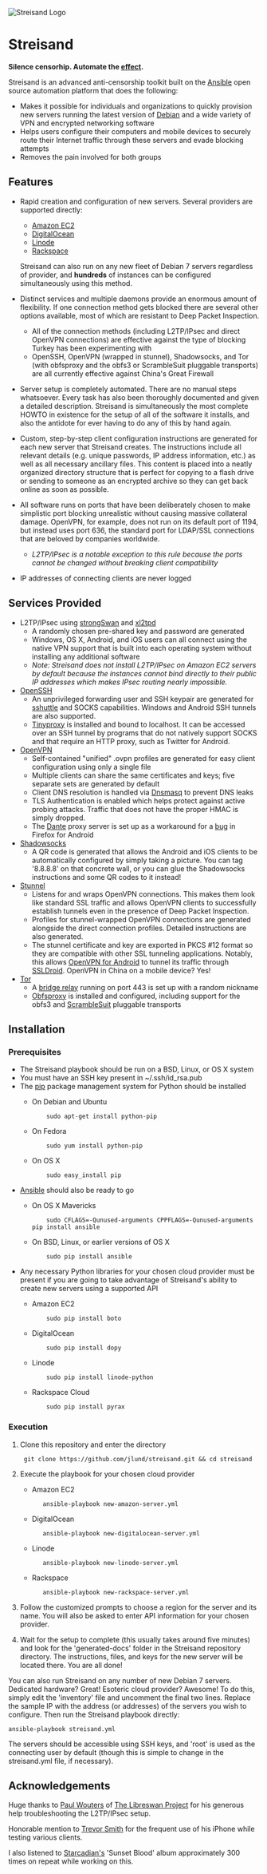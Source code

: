 ![Streisand Logo](https://missingm.co/streisand.jpg "Automate the effect")

Streisand
=========

**Silence censorhip. Automate the [effect](http://en.wikipedia.org/wiki/Streisand_effect).**

Streisand is an advanced anti-censorship toolkit built on the [Ansible](http://www.ansible.com/home) open source automation platform that does the following:

* Makes it possible for individuals and organizations to quickly provision new servers running the latest version of [Debian](https://www.debian.org/) and a wide variety of VPN and encrypted networking software
* Helps users configure their computers and mobile devices to securely route their Internet traffic through these servers and evade blocking attempts
* Removes the pain involved for both groups

Features
--------
* Rapid creation and configuration of new servers. Several providers are supported directly:
  * [Amazon EC2](http://aws.amazon.com/ec2/)
  * [DigitalOcean](https://www.digitalocean.com/)
  * [Linode](https://www.linode.com/)
  * [Rackspace](http://www.rackspace.com/)

  Streisand can also run on any new fleet of Debian 7 servers regardless of provider, and **hundreds** of instances can be configured simultaneously using this method.
* Distinct services and multiple daemons provide an enormous amount of flexibility. If one connection method gets blocked there are several other options available, most of which are resistant to Deep Packet Inspection.

  * All of the connection methods (including L2TP/IPsec and direct OpenVPN connections) are effective against the type of blocking Turkey has been experimenting with
  * OpenSSH, OpenVPN (wrapped in stunnel), Shadowsocks, and Tor (with obfsproxy and the obfs3 or ScrambleSuit pluggable transports) are all currently effective against China's Great Firewall

* Server setup is completely automated. There are no manual steps whatsoever. Every task has also been thoroughly documented and given a detailed description. Streisand is simultaneously the most complete HOWTO in existence for the setup of all of the software it installs, and also the antidote for ever having to do any of this by hand again.
* Custom, step-by-step client configuration instructions are generated for each new server that Streisand creates. The instructions include all relevant details (e.g. unique passwords, IP address information, etc.) as well as all necessary ancillary files. This content is placed into a neatly organized directory structure that is perfect for copying to a flash drive or sending to someone as an encrypted archive so they can get back online as soon as possible.
* All software runs on ports that have been deliberately chosen to make simplistic port blocking unrealistic without causing massive collateral damage. OpenVPN, for example, does not run on its default port of 1194, but instead uses port 636, the standard port for LDAP/SSL connections that are beloved by companies worldwide.
  * *L2TP/IPsec is a notable exception to this rule because the ports cannot be changed without breaking client compatibility*
* IP addresses of connecting clients are never logged

Services Provided
-----------------
* L2TP/IPsec using [strongSwan](http://strongswan.org/) and [xl2tpd](http://www.xelerance.com/software/xl2tpd/)
  * A randomly chosen pre-shared key and password are generated
  * Windows, OS X, Android, and iOS users can all connect using the native VPN support that is built into each operating system without installing any additional software  
  * *Note: Streisand does not install L2TP/IPsec on Amazon EC2 servers by default because the instances cannot bind directly to their public IP addresses which makes IPsec routing nearly impossible.*
* [OpenSSH](http://www.openssh.com/)
  * An unprivileged forwarding user and SSH keypair are generated for [sshuttle](https://github.com/apenwarr/sshuttle) and SOCKS capabilities. Windows and Android SSH tunnels are also supported.
  * [Tinyproxy](https://banu.com/tinyproxy/) is installed and bound to localhost. It can be accessed over an SSH tunnel by programs that do not natively support SOCKS and that require an HTTP proxy, such as Twitter for Android.
* [OpenVPN](https://openvpn.net/index.php/open-source.html)
  * Self-contained "unified" .ovpn profiles are generated for easy client configuration using only a single file
  * Multiple clients can share the same certificates and keys; five separate sets are generated by default
  * Client DNS resolution is handled via [Dnsmasq](http://www.thekelleys.org.uk/dnsmasq/doc.html) to prevent DNS leaks
  * TLS Authentication is enabled which helps protect against active probing attacks. Traffic that does not have the proper HMAC is simply dropped.
  * The [Dante](http://www.inet.no/dante/) proxy server is set up as a workaround for a [bug](https://bugzilla.mozilla.org/show_bug.cgi?id=947801) in Firefox for Android
* [Shadowsocks](http://shadowsocks.org/en/index.html)
  * A QR code is generated that allows the Android and iOS clients to be automatically configured by simply taking a picture. You can tag '8.8.8.8' on that concrete wall, or you can glue the Shadowsocks instructions and some QR codes to it instead!
* [Stunnel](https://www.stunnel.org/index.html)
  * Listens for and wraps OpenVPN connections. This makes them look like standard SSL traffic and allows OpenVPN clients to successfully establish tunnels even in the presence of Deep Packet Inspection.
  * Profiles for stunnel-wrapped OpenVPN connections are generated alongside the direct connection profiles. Detailed instructions are also generated.
  * The stunnel certificate and key are exported in PKCS #12 format so they are compatible with other SSL tunneling applications. Notably, this allows [OpenVPN for Android](https://play.google.com/store/apps/details?id=de.blinkt.openvpn) to tunnel its traffic through [SSLDroid](https://play.google.com/store/apps/details?id=hu.blint.ssldroid). OpenVPN in China on a mobile device? Yes!
* [Tor](https://www.torproject.org/)
  * A [bridge relay](https://www.torproject.org/docs/bridges) running on port 443 is set up with a random nickname
  * [Obfsproxy](https://www.torproject.org/projects/obfsproxy.html.en) is installed and configured, including support for the obfs3 and [ScrambleSuit](http://www.cs.kau.se/philwint/scramblesuit/) pluggable transports

Installation
------------

### Prerequisites ###
* The Streisand playbook should be run on a BSD, Linux, or OS X system
* You must have an SSH key present in ~/.ssh/id_rsa.pub
* The [pip](https://pip.pypa.io/en/latest/) package management system for Python should be installed
  * On Debian and Ubuntu

            sudo apt-get install python-pip
  * On Fedora

            sudo yum install python-pip
  * On OS X

            sudo easy_install pip
* [Ansible](http://www.ansible.com/home) should also be ready to go
  * On OS X Mavericks

            sudo CFLAGS=-Qunused-arguments CPPFLAGS=-Qunused-arguments pip install ansible
  * On BSD, Linux, or earlier versions of OS X

            sudo pip install ansible
* Any necessary Python libraries for your chosen cloud provider must be present if you are going to take advantage of Streisand's ability to create new servers using a supported API
  * Amazon EC2

            sudo pip install boto
  * DigitalOcean

            sudo pip install dopy
  * Linode

            sudo pip install linode-python
  * Rackspace Cloud

            sudo pip install pyrax

### Execution ###
1. Clone this repository and enter the directory

        git clone https://github.com/jlund/streisand.git && cd streisand
2. Execute the playbook for your chosen cloud provider
   * Amazon EC2

            ansible-playbook new-amazon-server.yml
   * DigitalOcean

            ansible-playbook new-digitalocean-server.yml
   * Linode

            ansible-playbook new-linode-server.yml
   * Rackspace

            ansible-playbook new-rackspace-server.yml
3. Follow the customized prompts to choose a region for the server and its name. You will also be asked to enter API information for your chosen provider.
4. Wait for the setup to complete (this usually takes around five minutes) and look for the 'generated-docs' folder in the Streisand repository directory. The instructions, files, and keys for the new server will be located there. You are all done!

You can also run Streisand on any number of new Debian 7 servers. Dedicated hardware? Great! Esoteric cloud provider? Awesome! To do this, simply edit the 'inventory' file and uncomment the final two lines. Replace the sample IP with the address (or addresses) of the servers you wish to configure. Then run the Streisand playbook directly:

    ansible-playbook streisand.yml

The servers should be accessible using SSH keys, and 'root' is used as the connecting user by default (though this is simple to change in the streisand.yml file, if necessary).

Acknowledgements
----------------
Huge thanks to [Paul Wouters](https://nohats.ca/) of [The Libreswan Project](https://libreswan.org/) for his generous help troubleshooting the L2TP/IPsec setup.

Honorable mention to [Trevor Smith](https://github.com/trevorsmith) for the frequent use of his iPhone while testing various clients. 

I also listened to [Starcadian's](http://starcadian.com/) 'Sunset Blood' album approximately 300 times on repeat while working on this.
